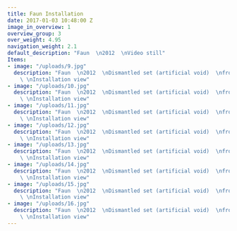 ```yaml
---
title: Faun Installation
date: 2017-01-03 10:48:00 Z
image_in_overview: 1
overview_group: 3
over_weight: 4.95
navigation_weight: 2.1
default_description: "Faun  \n2012  \nVideo still"
Items:
- image: "/uploads/9.jpg"
  description: "Faun  \n2012  \nDismantled set (artificial void)  \nfrom the film.
    \ \nInstallation view"
- image: "/uploads/10.jpg"
  description: "Faun  \n2012  \nDismantled set (artificial void)  \nfrom the film.
    \ \nInstallation view"
- image: "/uploads/11.jpg"
  description: "Faun  \n2012  \nDismantled set (artificial void)  \nfrom the film.
    \ \nInstallation view"
- image: "/uploads/12.jpg"
  description: "Faun  \n2012  \nDismantled set (artificial void)  \nfrom the film.
    \ \nInstallation view"
- image: "/uploads/13.jpg"
  description: "Faun  \n2012  \nDismantled set (artificial void)  \nfrom the film.
    \ \nInstallation view"
- image: "/uploads/14.jpg"
  description: "Faun  \n2012  \nDismantled set (artificial void)  \nfrom the film.
    \ \nInstallation view"
- image: "/uploads/15.jpg"
  description: "Faun  \n2012  \nDismantled set (artificial void)  \nfrom the film.
    \ \nInstallation view"
- image: "/uploads/16.jpg"
  description: "Faun  \n2012  \nDismantled set (artificial void)  \nfrom the film.
    \ \nInstallation view"
---
```


